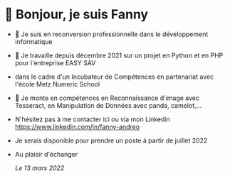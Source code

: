 # 👋 Bonjour, je suis Fanny

- 👀 Je suis en reconversion professionnelle dans le développement informatique
- 🌱 Je travaille depuis décembre 2021 sur un projet en Python et en PHP pour l'entreprise EASY SAV
- dans le cadre d'un Incubateur de Compétences en partenariat avec l'école Metz Numeric School
- 💞️ Je monte en compétences en Reconnaissance d'image avec Tesseract, en Manipulation de Données avec panda, camelot,...
- N'hésitez pas à me contacter ici ou via mon Linkedin https://www.linkedin.com/in/fanny-andreo
- Je serais disponible pour prendre un poste à partir de juillet 2022
- Au plaisir d'échanger

  <i>Le 13 mars 2022</i>



